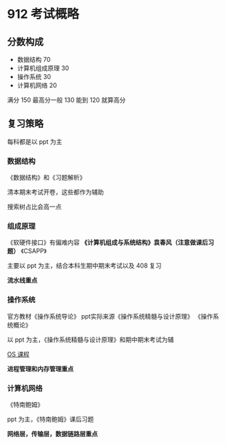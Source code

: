 # 912 考试概略

## 分数构成

- 数据结构 70
- 计算机组成原理 30
- 操作系统 30
- 计算机网络 20

满分 150
最高分一般 130
能到 120 就算高分

## 复习策略

每科都是以 ppt 为主

### 数据结构

《数据结构》和《习题解析》

清本期末考试开卷，这些都作为辅助

搜索树占比会高一点

### 组成原理

《软硬件接口》有偏难内容
**《计算机组成与系统结构》袁春风（注意做课后习题）**
《CSAPP》

主要以 ppt 为主，结合本科生期中期末考试以及 408 复习

**流水线重点**

### 操作系统

官方教材《操作系统导论》
ppt实际来源《操作系统精髓与设计原理》
《操作系统概论》

以 ppt 为主，《操作系统精髓与设计原理》和期中期末考试为辅

[OS 课程](https://github.com/LearningOS/rust-based-os-comp2023/blob/main/relatedinfo.md)

**进程管理和内存管理重点**

### 计算机网络

《特南鲍姆》

ppt 为主，《特南鲍姆》课后习题

**网络层，传输层，数据链路层重点**

